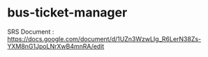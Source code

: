 # bus-ticket-manager

SRS Document : https://docs.google.com/document/d/1UZn3WzwLIg_R6LerN38Zs-YXM8nG1JpoLNrXwB4mnRA/edit
